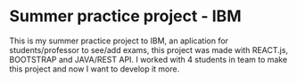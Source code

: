 # Summer practice project - IBM

This is my summer practice project to IBM, an aplication for students/professor to see/add exams, this project was made with REACT.js, BOOTSTRAP and JAVA/REST API. 
I worked with 4 students in team to make this project and now I want to develop it more.
